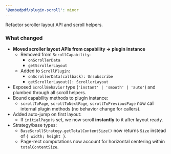```yaml
---
'@embedpdf/plugin-scroll': minor
---
```


Refactor scroller layout API and scroll helpers.

### What changed

- **Moved scroller layout APIs from capability → plugin instance**
  - Removed from `ScrollCapability`:
    - `onScrollerData`
    - `getScrollerLayout`
  - Added to `ScrollPlugin`:
    - `onScrollerData(callback): Unsubscribe`
    - `getScrollerLayout(): ScrollerLayout`
- Exposed `ScrollBehavior` type (`'instant' | 'smooth' | 'auto'`) and plumbed through all scroll helpers.
- Bound capability methods to plugin instance:
  - `scrollToPage`, `scrollToNextPage`, `scrollToPreviousPage` now call internal plugin methods (no behavior change for callers).
- Added auto-jump on first layout:
  - If `initialPage` is set, we now scroll **instantly** to it after layout ready.
- Strategy/base types:
  - `BaseScrollStrategy.getTotalContentSize()` now returns `Size` instead of `{ width; height }`.
  - Page-rect computations now account for horizontal centering within `totalContentSize`.
